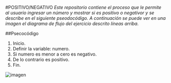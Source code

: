 #POSITIVO/NEGATIVO
*Este repositorio contiene el proceso que le permite al usuario ingresar un número y mostrar si es positivo o negativor y se describe en el siguiente pseodocódigo. A continuación se puede ver en una imagen el diagrama de flujo del ejercicio descrito líneas arriba.*

##Psecocódigo
1. Inicio. 
2. Definir la variable: numero.
3. Si numero es menor a cero es negativo.
4. De lo contrario es positivo.
5. Fin.

![imagen](http://4.1m.yt/0D4fPer.jpg)